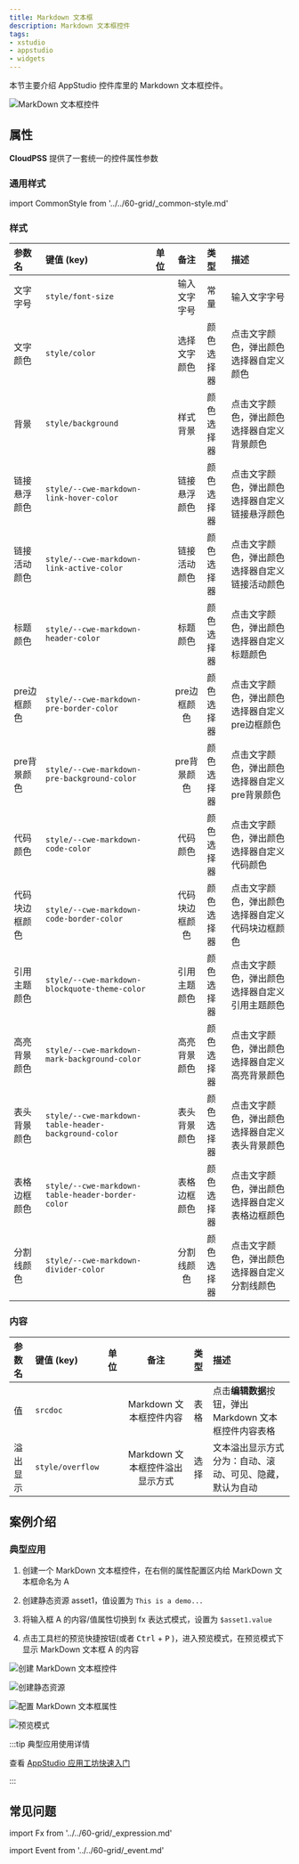 ```yaml
---
title: Markdown 文本框
description: Markdown 文本框控件
tags:
- xstudio
- appstudio
- widgets
---
```


本节主要介绍 AppStudio 控件库里的 Markdown 文本框控件。

![MarkDown 文本框控件](markdown-text-box-control.png "MarkDown 文本框控件")


## 属性

**CloudPSS** 提供了一套统一的控件属性参数

### 通用样式

import CommonStyle from '../../60-grid/_common-style.md'

<CommonStyle />

### 样式

| 参数名 | 键值 (key) | 单位 | 备注 | 类型 | 描述 |
| :--- | :--- | :--- | :--: | :--- | :--- |
| 文字字号 | `style/font-size` |  | 输入文字字号 | 常量 | 输入文字字号 |
| 文字颜色 | `style/color` |  | 选择文字颜色 | 颜色选择器 | 点击文字颜色，弹出颜色选择器自定义颜色 |
| 背景 | `style/background` |  | 样式背景 | 颜色选择器 | 点击文字颜色，弹出颜色选择器自定义背景颜色 |
| 链接悬浮颜色 | `style/--cwe-markdown-link-hover-color` |  | 链接悬浮颜色 | 颜色选择器 | 点击文字颜色，弹出颜色选择器自定义链接悬浮颜色 |
| 链接活动颜色 | `style/--cwe-markdown-link-active-color` |  | 链接活动颜色 | 颜色选择器 | 点击文字颜色，弹出颜色选择器自定义链接活动颜色 |
| 标题颜色 | `style/--cwe-markdown-header-color` |  | 标题颜色 | 颜色选择器 | 点击文字颜色，弹出颜色选择器自定义标题颜色 |
| pre边框颜色 | `style/--cwe-markdown-pre-border-color` |  | pre边框颜色 | 颜色选择器 | 点击文字颜色，弹出颜色选择器自定义pre边框颜色 |
| pre背景颜色 | `style/--cwe-markdown-pre-background-color` |  | pre背景颜色 | 颜色选择器 | 点击文字颜色，弹出颜色选择器自定义pre背景颜色 |
| 代码颜色 | `style/--cwe-markdown-code-color` |  | 代码颜色 | 颜色选择器 | 点击文字颜色，弹出颜色选择器自定义代码颜色 |
| 代码块边框颜色 | `style/--cwe-markdown-code-border-color` |  | 代码块边框颜色 | 颜色选择器 | 点击文字颜色，弹出颜色选择器自定义代码块边框颜色 |
| 引用主题颜色 | `style/--cwe-markdown-blockquote-theme-color` |  | 引用主题颜色 | 颜色选择器 | 点击文字颜色，弹出颜色选择器自定义引用主题颜色 |
| 高亮背景颜色 | `style/--cwe-markdown-mark-background-color` |  | 高亮背景颜色 | 颜色选择器 | 点击文字颜色，弹出颜色选择器自定义高亮背景颜色 |
| 表头背景颜色 | `style/--cwe-markdown-table-header-background-color` |  | 表头背景颜色 | 颜色选择器 | 点击文字颜色，弹出颜色选择器自定义表头背景颜色 |
| 表格边框颜色 | `style/--cwe-markdown-table-header-border-color` |  | 表格边框颜色 | 颜色选择器 | 点击文字颜色，弹出颜色选择器自定义表格边框颜色 |
| 分割线颜色 | `style/--cwe-markdown-divider-color` |  | 分割线颜色 | 颜色选择器 | 点击文字颜色，弹出颜色选择器自定义分割线颜色 |

### 内容

| 参数名 | 键值 (key) | 单位 | 备注 | 类型 | 描述 |
| :--- | :--- | :--- | :--: | :--- | :--- |
| 值 | `srcdoc` |  | Markdown 文本框控件内容 | 表格 | 点击**编辑数据**按钮，弹出 Markdown 文本框控件内容表格 |
| 溢出显示 | `style/overflow` |  | Markdown 文本框控件溢出显示方式 | 选择 | 文本溢出显示方式分为：自动、滚动、可见、隐藏，默认为自动 |

## 案例介绍


### 典型应用

1. 创建一个 MarkDown 文本框控件，在右侧的属性配置区内给 MarkDown 文本框命名为 A

2. 创建静态资源 asset1，值设置为 `This is a demo...`
   
3. 将输入框 A 的内容/值属性切换到 fx 表达式模式，设置为 `$asset1.value`

4. 点击工具栏的预览快捷按钮(或者 <kbd>Ctrl</kbd> + <kbd>P</kbd> )，进入预览模式，在预览模式下显示 MarkDown 文本框 A 的内容

![创建 MarkDown 文本框控件](create-markdown-text-box-control.png "创建 MarkDown 文本框控件")

![创建静态资源](create-static-resource.png "创建静态资源")

![配置 MarkDown 文本框属性](configure-markdown-text-box-control-attributes.png "配置 MarkDown 文本框属性")

![预览模式](preview-mode.png "预览模式")


:::tip 典型应用使用详情

查看 [AppStudio 应用工坊快速入门](../../../20-quick-start/10-simple-apps/index.md)

:::


## 常见问题



import Fx from '../../60-grid/_expression.md'

<Fx />



import Event from '../../60-grid/_event.md'

<Event />